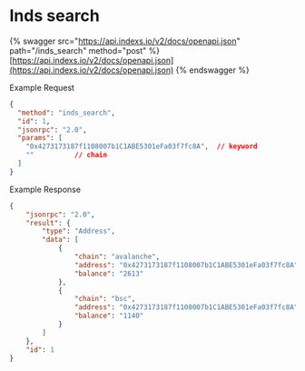 # Inds search

{% swagger src="https://api.indexs.io/v2/docs/openapi.json" path="/inds_search" method="post" %}
[https://api.indexs.io/v2/docs/openapi.json](https://api.indexs.io/v2/docs/openapi.json)
{% endswagger %}

Example Request

```json
{
  "method": "inds_search",
  "id": 1,
  "jsonrpc": "2.0",
  "params": [
    "0x4273173187f1108007b1C1ABE5301eFa03f7fc8A",  // keyword 
    ""          // chain 
  ]
}
```

Example Response

```json
{
    "jsonrpc": "2.0",
    "result": {
        "type": "Address",
        "data": [
            {
                "chain": "avalanche",
                "address": "0x4273173187f1108007b1C1ABE5301eFa03f7fc8A",
                "balance": "2613"
            },
            {
                "chain": "bsc",
                "address": "0x4273173187f1108007b1C1ABE5301eFa03f7fc8A",
                "balance": "1140"
            }
        ]
    },
    "id": 1
}
```
